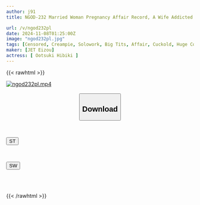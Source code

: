 ```yaml
---
author: j91
title: NGOD-232 Married Woman Pregnancy Affair Record, A Wife Addicted To The Pleasure Of Having An Affair With A Big-cocked Student. I Want To Pour My Sperm Into Your Frustrated, Greedy Womb Instead Of Your Husband's And Make You Pregnant. Hibiki Otsuki

url: /v/ngod232pl
date: 2024-11-08T01:25:00Z
image: "ngod232pl.jpg"
tags: [Censored, Creampie, Solowork, Big Tits, Affair, Cuckold, Huge Cock	]
maker: [JET Eizou]
actress: [ Ootsuki Hibiki ]
---
```



{{< rawhtml >}}

<div class="video" data-videoid="J2O88pL3gYsjXAA">
    <a href="javascript:;">
        <img src="/v/ngod232pl/ngod232pl.jpg" width="WIDTH" height="HEIGHT" alt="ngod232pl.mp4" loading="lazy">
    </a>
</div>

<script type="text/javascript" src="https://j91.asia/asset/on-demand-st.js"></script>

<br>
  <link rel="stylesheet" href="https://j91.asia/asset/bs5.css">
  
  <center>
  <button class="btn btn-primary" type="button" data-bs-toggle="collapse" data-bs-target=".multi-collapse" aria-expanded="false" aria-controls="multiCollapseExample1 multiCollapseExample2"><h2>Download</h2></button></center>
</p>
<div class="row">
  <div class="col">
    <div class="collapse multi-collapse" id="multiCollapseExample1">
      <div class="card card-body">
	      	      <br>
<div class="buttons">  
<p><a href="/v/ngod232pl/st.html" target="_blank"><button class="btn-hover color-3"><i class="fa fa-download"></i> ST</button></a></p></div>
    </div>
  </div>
</div>
  <div class="col">
    <div class="collapse multi-collapse" id="multiCollapseExample2">
      <div class="card card-body">
	      <br>
<div class="buttons">
<p><a href="/v/ngod232pl/sw.html" target="_blank"><button class="btn-hover color-2"><i class="fa fa-download"></i> SW</button></a></p></div>
<br><br>
      </div>
    </div>
  </div>
</div>

{{< /rawhtml >}}